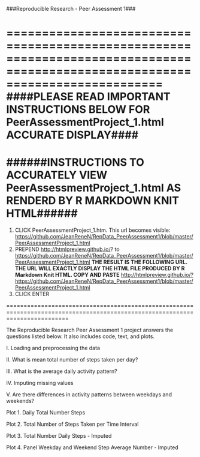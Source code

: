 ###Reproducible Research - Peer Assessment 1###

==============================================================================================================================
####PLEASE READ IMPORTANT INSTRUCTIONS BELOW FOR PeerAssessmentProject_1.html ACCURATE DISPLAY####
==============================================================================================================================
######INSTRUCTIONS TO ACCURATELY VIEW PeerAssessmentProject_1.html AS RENDERD BY R MARKDOWN KNIT HTML######
==============================================================================================================================

1. CLICK PeerAssessmentProject_1.htm. This url becomes visible: https://github.com/JeanReneN/RepData_PeerAssessment1/blob/master/PeerAssessmentProject_1.html
2. PREPEND  http://htmlpreview.github.io/?
   to https://github.com/JeanReneN/RepData_PeerAssessment1/blob/master/PeerAssessmentProject_1.html 
**THE RESULT IS THE FOLLOWING URL. THE URL WILL EXACTLY DISPLAY THE HTML FILE PRODUCED BY R Markdown Knit HTML. COPY AND PASTE**
  http://htmlpreview.github.io/?https://github.com/JeanReneN/RepData_PeerAssessment1/blob/master/PeerAssessmentProject_1.html
2. CLICK ENTER

==============================================================================================================================

The Reproducible Research Peer Assessment 1 project answers the questions listed below. It also includes code, text, and plots. 

I.   Loading and preprocessing the data

II.  What is mean total number of steps taken per day?

III. What is the average daily activity pattern?

IV.  Imputing missing values

V.   Are there differences in activity patterns between weekdays and weekends?


Plot 1. Daily Total Number Steps

Plot 2. Total Number of Steps Taken per Time Interval

Plot 3. Total Number Daily Steps - Imputed

Plot 4. Panel Weekday and Weekend Step Average Number - Imputed

